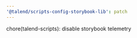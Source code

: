 ```yaml
---
'@talend/scripts-config-storybook-lib': patch
---
```


chore(talend-scripts): disable storybook telemetry
